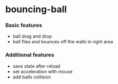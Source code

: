 # bouncing-ball

### Basic features
* ball drag and drop
* ball flies and bounces off the walls in right area
### Additional features
* save state after reload
* set acceleration with mouse
* add balls collision
